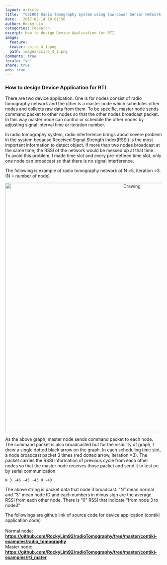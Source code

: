 ```yaml
---
layout: article
title:  "CSIRO) Radio Tomography System using low-power Sensor Network Device (4)"
date:   2017-02-14 10:01:50
author: Rocky Lim
categories: research
excerpt: How to design Device Application for RTI
image:
  feature:
  teaser: csiro_4_1.png
  path: images/csiro_4_1.png
comments: true
locale: "vn"
share: true
ads: true
---
```


### How to design Device Application for RTI

There are two device application. One is for nodes consist of radio tomography network and the other is a master node which schedules other nodes and collects raw data from them. To be specific, master node sends command packet to other nodes so that the other nodes broadcast packet. In this way master node can control or schedule the other nodes by adjusting signal interval time or iteration number.<br />

In radio tomography system, radio interference brings about severe problem in the system because Received Signal Strength Index(RSSI) is the most important information to detect object. If more than two nodes broadcast at the same time, the RSSI of the network would be messed up at that time . To avoid this problem,  I made time slot and every pre-defined time slot, only one node can broadcast so that there is no signal interference.<br />

The following is example of radio tomography network of N =5, iteration =3. (N = number of node)

<p style="text-align: center;">
	<img src="{{ site.url }}/images/csiro_4_1.png" alt="Drawing" style="width: 800px;"/>
</p>

As the above graph, master node sends command packet to each node. The command packet is also broadcasted but for the visibility of graph, I drew a single dotted black arrow on the graph. In each scheduling time slot, a node broadcast packet 3 times (red dotted arrow, iteration =3). The packet carries the RSSI information of previous cycle from each other nodes so that the master node receives those packet and send it to test pc by serial communication.

	N 3 -46 -45 -43 0 -43

The above string is packet data that node 3 broadcast. “N” mean normal and “3” mean node ID and each numbers in minus sign are the average RSSI from each other node. There is “0” RSSI that indicate “from node 3 to node3”

The followings are github link of source code for device application (contiki application code)<br /><br />
Normal node: **<https://github.com/RockyLim92/radioTomography/tree/master/contiki-examples/radio_tomography>**<br />
Master node: **<https://github.com/RockyLim92/radioTomography/tree/master/contiki-examples/rti_mater>**

